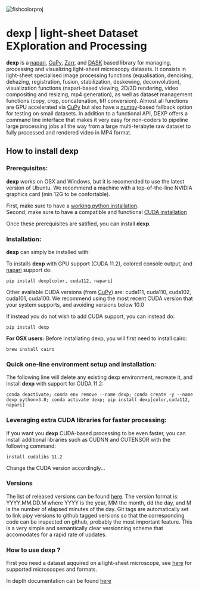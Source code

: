 ![fishcolorproj](https://user-images.githubusercontent.com/1870994/113943035-b61b0c00-97b6-11eb-8cfd-ac78e2976ebb.png)
# **dexp** | light-sheet Dataset EXploration and Processing 

**dexp** is a [napari](https://napari.org/), [CuPy](https://cupy.dev/), [Zarr](https://zarr.readthedocs.io/en/stable/), and [DASK](https://dask.org/) based library for managing, processing and visualizing light-sheet microscopy datasets. It consists in light-sheet specialised image processing functions (equalisation, denoising, dehazing, registration, fusion, stabilization, deskewing, deconvolution), visualization functions (napari-based viewing, 2D/3D rendering, video compositing and resizing, mp4 generation), as well as dataset management functions (copy, crop, concatenation, tiff conversion). Almost all functions are GPU accelerated via [CuPy](https://cupy.dev/) but also have a [numpy](https://numpy.org/)-based fallback option for testing on small datasets. In addition to a functional API, DEXP offers a command line interface that makes it very easy for non-coders to pipeline large processing jobs all the way from a large multi-terabyte raw dataset to fully processed and rendered video in MP4 format. 


## How to install **dexp**

### Prerequisites:

**dexp** works on OSX and Windows, but it is recomended to use the latest version of Ubuntu.
We recommend a machine with a top-of-the-line NVIDIA graphics card (min 12G to be confortable).

First, make sure to have a [working python installation](https://github.com/royerlab/dexp/wiki/Installing-Python).  
Second, make sure to have a compatible and functional [CUDA installation](https://github.com/royerlab/dexp/wiki/Installing-CUDA)

Once these prerequisites are satified, you can install **dexp**.

### Installation:

**dexp** can simply be installed with:

To installs **dexp** with GPU support (CUDA 11.2), colored console output, and [napari](https://napari.org/) support do:
```
pip install dexp[color, cuda112, napari]
```
Other available CUDA versions (from [CuPy](https://cupy.dev/)) are: cuda111, cuda110, cuda102, cuda101, cuda100. We recommend using the most recent CUDA version that your system supports, and avoiding versions below 10.0

If instead you do not wish to add CUDA support, you can instead do:
```
pip install dexp
```

**For OSX users:** Before installating dexp, you will first need to install cairo:
```
brew install cairo
```

### Quick one-line environment setup and installation:

The following line will delete any existing dexp environment, recreate it, and install **dexp** with support for CUDA 11.2:
```
conda deactivate; conda env remove --name dexp; conda create -y --name dexp python=3.8; conda activate dexp; pip install dexp[color,cuda112, napari]
```

### Leveraging extra CUDA libraries for faster processing:

If you want you **dexp** CUDA-based processing to be even faster, you can install additional libraries such as CUDNN and CUTENSOR 
with the following command:

```
install cudalibs 11.2
```
Change the CUDA version accordingly...

### Versions

The list of released versions can be found [here](https://pypi.org/project/dexp/#history). The version format is: YYYY.MM.DD.M where YYYY is the year, MM the month, dd the day, and M is the number of elapsed minutes of the day. Git tags are automatically set to link pipy versions to github tagged versions so that the corresponding code can be inspected on github, probably the most important feature. This is a very simple and semantically clear versionning scheme that accomodates for a rapid rate of updates. 

### How to use **dexp** ?

First you need a dataset aqquired on a light-sheet microscope, see [here](https://github.com/royerlab/dexp/wiki/dexp_datasets) for supported microscopes and formats.

In depth documentation can be found [here](https://royerlab.github.io/dexp/index.html)







  
 




  
  







